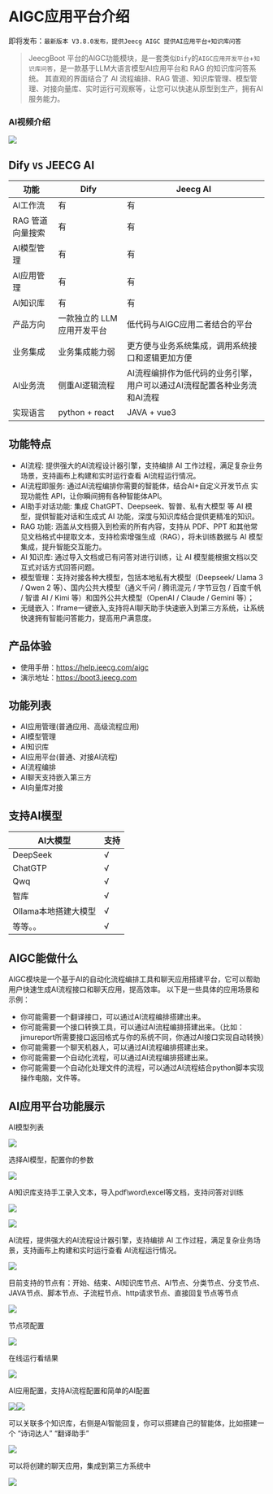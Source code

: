 AIGC应用平台介绍
===============

即将发布：`最新版本 V3.8.0发布，提供Jeecg AIGC 提供AI应用平台+知识库问答`


> JeecgBoot 平台的AIGC功能模块，是一套类似`Dify`的`AIGC应用开发平台`+`知识库问答`，是一款基于LLM大语言模型AI应用平台和 RAG 的知识库问答系统。
其直观的界面结合了 AI 流程编排、RAG 管道、知识库管理、模型管理、对接向量库、实时运行可观察等，让您可以快速从原型到生产，拥有AI服务能力。


### AI视频介绍

[![](https://jeecgos.oss-cn-beijing.aliyuncs.com/files/jeecg_aivideo.png)](https://www.bilibili.com/video/BV1zmd7YFE4w)




## Dify `VS` JEECG AI

| 功能         | Dify             | Jeecg AI                                |
|------------|------------------|-----------------------------------------|
| AI工作流      | 有                | 有                                       |
| RAG 管道向量搜索 | 有                | 有                                       |
| AI模型管理     | 有                | 有                                       |
| AI应用管理     | 有                | 有                                       |
| AI知识库      | 有                | 有                                       |
| 产品方向       | 一款独立的 LLM 应用开发平台 | 低代码与AIGC应用二者结合的平台                       |
| 业务集成       | 业务集成能力弱          | 更方便与业务系统集成，调用系统接口和逻辑更加方便                |
| AI业务流      | 侧重AI逻辑流程         | AI流程编排作为低代码的业务引擎，用户可以通过AI流程配置各种业务流和AI流程 |
| 实现语言       | python + react | JAVA + vue3                             |

## 功能特点

- AI流程: 提供强大的AI流程设计器引擎，支持编排 AI 工作过程，满足复杂业务场景，支持画布上构建和实时运行查看 AI流程运行情况。
- AI流程即服务: 通过AI流程编排你需要的智能体，结合AI+自定义开发节点 实现功能性 API，让你瞬间拥有各种智能体API。
- AI助手对话功能: 集成 ChatGPT、Deepseek、智普、私有大模型 等 AI 模型，提供智能对话和生成式 AI 功能，深度与知识库结合提供更精准的知识。
- RAG 功能: 涵盖从文档摄入到检索的所有内容，支持从 PDF、PPT 和其他常见文档格式中提取文本，支持检索增强生成（RAG），将未训练数据与 AI 模型集成，提升智能交互能力。
- AI 知识库: 通过导入文档或已有问答对进行训练，让 AI 模型能根据文档以交互式对话方式回答问题。
- 模型管理：支持对接各种大模型，包括本地私有大模型（Deepseek/ Llama 3 / Qwen 2 等）、国内公共大模型（通义千问 / 腾讯混元 / 字节豆包 / 百度千帆 / 智谱 AI / Kimi 等）和国外公共大模型（OpenAI / Claude / Gemini 等）；
- 无缝嵌入：Iframe一键嵌入,支持将AI聊天助手快速嵌入到第三方系统，让系统快速拥有智能问答能力，提高用户满意度。



## 产品体验

- 使用手册：https://help.jeecg.com/aigc 
- 演示地址：https://boot3.jeecg.com


## 功能列表

- AI应用管理(普通应用、高级流程应用)
- AI模型管理
- AI知识库
- AI应用平台(普通、对接AI流程)
- AI流程编排
- AI聊天支持嵌入第三方
- AI向量库对接



## 支持AI模型

| AI大模型         |  支持   |
|---------------| --- |
| DeepSeek      |  √   |
| ChatGTP       |  √   |
| Qwq           |  √   |
| 智库            |  √   |
| Ollama本地搭建大模型 |  √   |
| 等等。。          |  √   |




##  AIGC能做什么

AIGC模块是一个基于AI的自动化流程编排工具和聊天应用搭建平台，它可以帮助用户快速生成AI流程接口和聊天应用，提高效率。
以下是一些具体的应用场景和示例：

- 你可能需要一个翻译接口，可以通过AI流程编排搭建出来。
- 你可能需要一个接口转换工具，可以通过AI流程编排搭建出来。（比如：jimureport所需要接口返回格式与你的系统不同，你通过AI接口实现自动转换）
- 你可能需要一个聊天机器人，可以通过AI流程编排搭建出来。
- 你可能需要一个自动化流程，可以通过AI流程编排搭建出来。
- 你可能需要一个自动化处理文件的流程，可以通过AI流程结合python脚本实现操作电脑，文件等。


## AI应用平台功能展示

AI模型列表

![](https://oscimg.oschina.net/oscnet//a5fb3e0d69ca1706b0de221535c7acaa.png)

选择AI模型，配置你的参数

![](https://oscimg.oschina.net/oscnet//1f941472758a5fc227f54f2683953b8e.png)


AI知识库支持手工录入文本，导入pdf\\word\\excel等文档，支持问答对训练

![](https://oscimg.oschina.net/oscnet//150bb33f48d6c8e2ae059e2a58f4200b.png)

![](https://oscimg.oschina.net/oscnet//032d16c915b0f79318935484c81df260.png)



AI流程，提供强大的AI流程设计器引擎，支持编排 AI 工作过程，满足复杂业务场景，支持画布上构建和实时运行查看 AI流程运行情况。

![](https://oscimg.oschina.net/oscnet//f40f9aa275cd4aea94e1c209513151e2.png)


目前支持的节点有：开始、结束、AI知识库节点、AI节点、分类节点、分支节点、JAVA节点、脚本节点、子流程节点、http请求节点、直接回复节点等节点

![](https://oscimg.oschina.net/oscnet//6d86480ab1bbfab5b2e6992b416b2152.png)

节点项配置

![](https://oscimg.oschina.net/oscnet//90a5f76b6b4fc406e2e2b87245b35459.png)

在线运行看结果

![](https://oscimg.oschina.net/oscnet//bc9817a7bbd94936a5a3e885abe3cb38.png)


AI应用配置，支持AI流程配置和简单的AI配置

![](https://oscimg.oschina.net/oscnet//a853d9be4d3756806799ad025e722df8.png)![](https://oscimg.oschina.net/oscnet//d3bcbf5977c6fb75a8f996e1e40590be.png)

可以关联多个知识库，右侧是AI智能回复，你可以搭建自己的智能体，比如搭建一个 “诗词达人” “翻译助手”

![](https://oscimg.oschina.net/oscnet//c26a848136be3e22ec1e0651e78976c2.png)

可以将创建的聊天应用，集成到第三方系统中

![](https://oscimg.oschina.net/oscnet//39c6f589ef46f0454b229915ffa263f4.png)